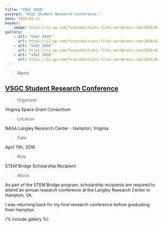```yaml
---
title: "VSGC 2016"
excerpt: "VSGC Student Research Conference."
date: 2016-04-11
header:
    image: https://i1.wp.com/fvcproductions.files.wordpress.com/2016/02/img_1016.jpg
gallery:
    - alt: "VSGC 2016"
      url: https://i2.wp.com/fvcproductions.files.wordpress.com/2016/02/img_1018.jpg
    - alt: "VSGC 2016"
      url: https://i2.wp.com/fvcproductions.files.wordpress.com/2016/02/image000002.jpg
    - alt: "VSGC 2016"
      url: https://i1.wp.com/fvcproductions.files.wordpress.com/2016/02/image000000-copy.jpg
---
```


> Name

## <a title="VSGC Student Research Conference" href="http://www.vsgc.odu.edu/src/" target="_blank">VSGC Student Research Conference</a>

> Organizer

Virginia Space Grant Consortium

> Location

NASA Langley Research Center - Hampton, Virginia

> Date

April 11th, 2016

> Role

STEM Bridge Scholarship Recipient

> About

As part of the STEM Bridge program, scholarship recipients are required to attend an annual research conference at the Langley Research Center in Hampton, VA.

I was returning back for my final research conference before graduating from Hampton.

{% include gallery %}